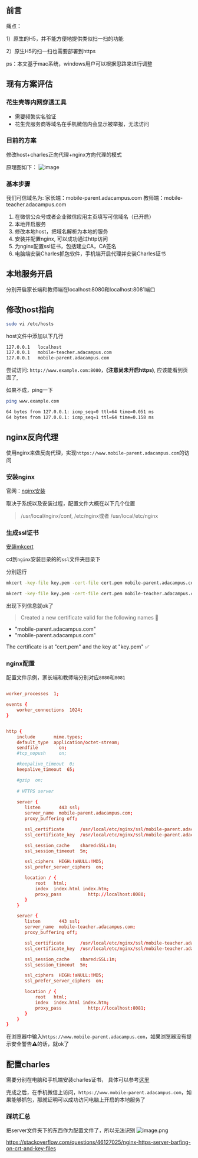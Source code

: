## 前言

痛点：

1）原生的H5，并不能方便地提供类似扫一扫的功能

2）原生H5的扫一扫也需要部署到https

ps：本文基于mac系统，windows用户可以根据思路来进行调整

## 现有方案评估

### 花生壳等内网穿透工具

*   需要频繁实名验证
*   花生壳服务商等域名在手机微信内会显示被举报，无法访问

### 目前的方案

修改host+charles正向代理+nginx方向代理的模式

原理图如下：
![image](../../cloudimg/2019/debug-wechat-through-nginx.png)

### 基本步骤

我们可信域名为:
家长端：mobile-parent.adacampus.com
教师端：mobile-teacher.adacampus.com

1.  在微信公众号或者企业微信应用主页填写可信域名（已开启）
2.  本地开启服务
3.  修改本地host，把域名解析为本地的服务
4.  安装并配置nginx, 可以成功通过http访问
5.  为nginx配置ssl证书，包括建立CA，CA签名
6.  电脑端安装Charles抓包软件，手机端开启代理并安装Charles证书

## 本地服务开启

分别开启家长端和教师端在localhost:8080和localhost:8081端口

## 修改host指向

```bash
sudo vi /etc/hosts
```

host文件中添加以下几行

```bash
127.0.0.1	localhost
127.0.0.1	mobile-teacher.adacampus.com
127.0.0.1	mobile-parent.adacampus.com
```

尝试访问: `http://www.example.com:8080`，**(注意尚未开启https)**, 应该能看到页面了,

如果不成，ping一下

```bash
ping www.example.com
```

```bash
64 bytes from 127.0.0.1: icmp_seq=0 ttl=64 time=0.051 ms
64 bytes from 127.0.0.1: icmp_seq=1 ttl=64 time=0.158 ms
```

## nginx反向代理

使用nginx来做反向代理，实现`https://www.mobile-parent.adacampus.com`的访问

### 安装nginx

官网：[nginx安装](https://www.nginx.com/resources/wiki/start/topics/tutorials/install/)

取决于系统以及安装过程，配置文件大概在以下几个位置

> /usr/local/nginx/conf, /etc/nginx或者 /usr/local/etc/nginx

### 生成ssl证书

[安装mkcert](https://github.com/FiloSottile/mkcert/blob/master/README.md#supported-root-stores)

cd到`nginx`安装目录的的`ssl`文件夹目录下

分别运行

```bash
mkcert -key-file key.pem -cert-file cert.pem mobile-parent.adacampus.com mobile-parent.adacampus.com
```

```bash
mkcert -key-file key.pem -cert-file cert.pem mobile-teacher.adacampus.com mobile-teacher.adacampus.com
```

出现下列信息就ok了

> Created a new certificate valid for the following names 📜

*   "mobile-parent.adacampus.com"
*   "mobile-parent.adacampus.com"

The certificate is at "cert.pem" and the key at "key.pem" ✅

### nginx配置

配置文件示例，家长端和教师端分别对应`8080`和`8081`

```nginx.conf

worker_processes  1;

events {
    worker_connections  1024;
}


http {
    include       mime.types;
    default_type  application/octet-stream;
    sendfile        on;
    #tcp_nopush     on;

    #keepalive_timeout  0;
    keepalive_timeout  65;

    #gzip  on;
    
    # HTTPS server
    
    server {
       listen       443 ssl;
       server_name  mobile-parent.adacampus.com;
       proxy_buffering off;

       ssl_certificate      /usr/local/etc/nginx/ssl/mobile-parent.adacampus.com.pem;
       ssl_certificate_key  /usr/local/etc/nginx/ssl/mobile-parent.adacampus.com-key.pem;

       ssl_session_cache    shared:SSL:1m;
       ssl_session_timeout  5m;

       ssl_ciphers  HIGH:!aNULL:!MD5;
       ssl_prefer_server_ciphers  on;

       location / {
           root   html;
           index  index.html index.htm;
           proxy_pass          http://localhost:8080;
       }
    }

    server {
       listen       443 ssl;
       server_name  mobile-teacher.adacampus.com;
       proxy_buffering off;

       ssl_certificate      /usr/local/etc/nginx/ssl/mobile-teacher.adacampus.com.pem;
       ssl_certificate_key  /usr/local/etc/nginx/ssl/mobile-teacher.adacampus.com-key.pem;

       ssl_session_cache    shared:SSL:1m;
       ssl_session_timeout  5m;

       ssl_ciphers  HIGH:!aNULL:!MD5;
       ssl_prefer_server_ciphers  on;

       location / {
           root   html;
           index  index.html index.htm;
           proxy_pass          http://localhost:8081;
       }
    }
}

```

在浏览器中输入`https://www.mobile-parent.adacampus.com`，如果浏览器没有提示安全警告⚠️的话，就ok了

## 配置charles

需要分别在电脑和手机端安装charles证书， 具体可以参考[这里](https://juejin.cn/post/6844904106255974413)

完成之后，在手机微信上访问，`https://www.mobile-parent.adacampus.com`，如果能够抓包，那就证明可以成功访问电脑上开启的本地服务了

### 踩坑汇总

把server文件夹下的东西作为配置文件了，所以无法识别
![image.png](../../cloudimg/2019/debug-wechat-with-nginx-2.png)

<https://stackoverflow.com/questions/46127025/nginx-https-server-barfing-on-crt-and-key-files>
